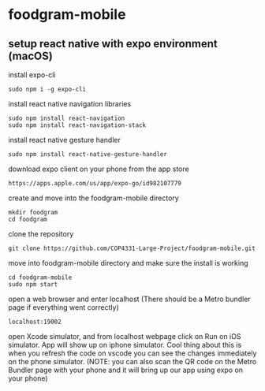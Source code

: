 # foodgram-mobile

## setup react native with expo environment (macOS)
install expo-cli
```
sudo npm i -g expo-cli
```
install react native navigation libraries
```
sudo npm install react-navigation
sudo npm install react-navigation-stack
```
install react native gesture handler
```
sudo npm install react-native-gesture-handler
```
download expo client on your phone from the app store
```
https://apps.apple.com/us/app/expo-go/id982107779
```
create and move into the foodgram-mobile directory
```
mkdir foodgram
cd foodgram
```
clone the repository
```
git clone https://github.com/COP4331-Large-Project/foodgram-mobile.git
```
move into foodgram-mobile directory and make sure the install is working
```
cd foodgram-mobile
sudo npm start
```
open a web browser and enter localhost (There should be a Metro bundler page if everything went correctly)
```
localhost:19002
```
open Xcode simulator, and from localhost webpage click on Run on iOS simulator. App will show up on iphone simulator. Cool thing about this is when you refresh the code on vscode you can see the changes immediately on the phone simulator. (NOTE: you can also scan the QR code on the Metro Bundler page with your phone and it will bring up our app using expo on your phone)
